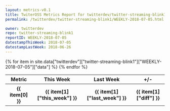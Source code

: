 ```yaml
---
layout: metrics-v0.1
title: TwiterOSS Metrics Report for twitterdev/twitter-streaming-blink1 | WEEKLY-2018-07-05 | 2018-07-05
permalink: /twitterdev/twitter-streaming-blink1/WEEKLY-2018-07-05.html

owner: twitterdev
repo: twitter-streaming-blink1
reportID: WEEKLY-2018-07-05
datestampThisWeek: 2018-07-05
datestampLastWeek: 2018-06-26
---
```


<table style="width: 100%">
    <tr>
        <th>Metric</th>
        <th>This Week</th>
        <th>Last Week</th>
        <th>+/-</th>
    </tr>
    {% for item in site.data["twitterdev"]["twitter-streaming-blink1"]["WEEKLY-2018-07-05"]["data"] %}
    <tr>
        <th>{{ item[0] }}</th>
        <th>{{ item[1]["this_week"] }}</th>
        <th>{{ item[1]["last_week"] }}</th>
        <th>{{ item[1]["diff"] }}</th>
    </tr>
    {% endfor %}
</table>

